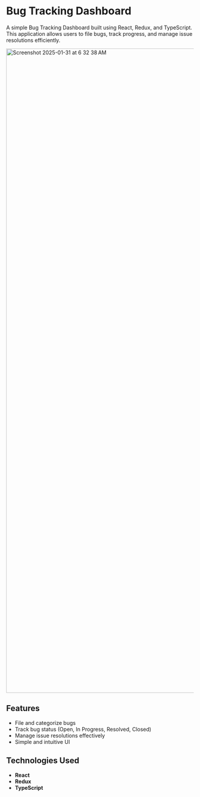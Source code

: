 # Bug Tracking Dashboard

A simple Bug Tracking Dashboard built using React, Redux, and TypeScript. This application allows users to file bugs, track progress, and manage issue resolutions efficiently.

<img width="1728" alt="Screenshot 2025-01-31 at 6 32 38 AM" src="https://github.com/user-attachments/assets/75071b3e-e6d2-42ef-9a6f-a4a743ad02ee" />

## Features

- File and categorize bugs
- Track bug status (Open, In Progress, Resolved, Closed)
- Manage issue resolutions effectively
- Simple and intuitive UI

## Technologies Used

- **React**  
- **Redux**  
- **TypeScript**  

